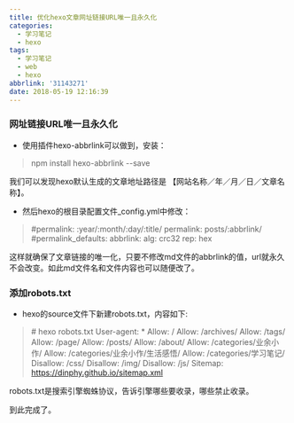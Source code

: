 ```yaml
---
title: 优化hexo文章网址链接URL唯一且永久化
categories:
  - 学习笔记
  - hexo
tags:
  - 学习笔记
  - web
  - hexo
abbrlink: '31143271'
date: 2018-05-19 12:16:39
---
```


### 网址链接URL唯一且永久化

- 使用插件hexo-abbrlink可以做到，安装：
>npm install hexo-abbrlink --save

我们可以发现hexo默认生成的文章地址路径是 【网站名称／年／月／日／文章名称】。

- 然后hexo的根目录配置文件_config.yml中修改：

>\#permalink: :year/:month/:day/:title/
>permalink: posts/:abbrlink/
>\#permalink_defaults:
>abbrlink:
>	alg: crc32
>	rep: hex
    
这样就确保了文章链接的唯一化，只要不修改md文件的abbrlink的值，url就永久不会改变。如此md文件名和文件内容也可以随便改了。

### 添加robots.txt

- hexo的source文件下新建robots.txt，内容如下:

>\# hexo robots.txt
>User-agent: *
>Allow: /
>Allow: /archives/
>Allow: /tags/
>Allow: /page/
>Allow: /posts/
>Allow: /about/
>Allow: /categories/业余小作/
>Allow: /categories/业余小作/生活感悟/
>Allow: /categories/学习笔记/    
>Disallow: /css/
>Disallow: /img/
>Disallow: /js/
>Sitemap: https://dinphy.github.io/sitemap.xml

robots.txt是搜索引擎蜘蛛协议，告诉引擎哪些要收录，哪些禁止收录。

到此完成了。
